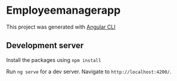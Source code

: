 # Employeemanagerapp

This project was generated with [Angular CLI](https://github.com/angular/angular-cli)

## Development server

Install the packages using `npm install`

Run `ng serve` for a dev server. Navigate to `http://localhost:4200/`.
